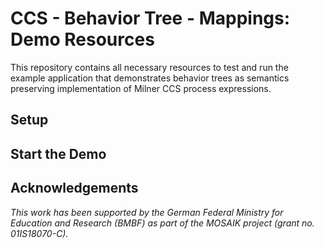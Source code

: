 # CCS - Behavior Tree - Mappings: Demo Resources

This repository contains all necessary resources to test and run the example application that demonstrates behavior trees as semantics preserving implementation of Milner CCS process expressions.

## Setup

## Start the Demo

## Acknowledgements
_This work has been supported by the German Federal Ministry for Education and Research (BMBF) as part of the MOSAIK project (grant no. 01IS18070-C)._


